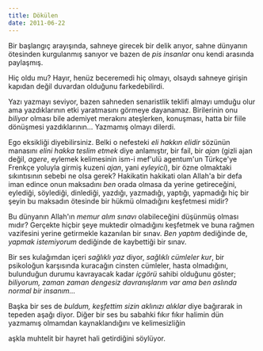 ```yaml
---
title: Dökülen
date: 2011-06-22
---
```


Bir başlangıç arayışında, sahneye girecek bir delik arıyor, sahne
dünyanın ötesinden kurgulanmış sanıyor ve bazen de *pis insanlar* onu
kendi arasında paylaşmış.

Hiç oldu mu? Hayır, henüz beceremedi hiç olmayı, olsaydı sahneye girişin
kapıdan değil duvardan olduğunu farkedebilirdi.

Yazı yazmayı seviyor, bazen sahneden senaristlik teklifi almayı umduğu
olur ama yazdıklarının etki yaratmasını görmeye dayanamaz. Birilerinin
onu *biliyor* olması bile ademiyet merakını ateşlerken, konuşması, hatta
bir fiile dönüşmesi yazdıklarının… Yazmamış olmayı dilerdi.

Ego eksikliği diyebilirsiniz. Belki o nefesteki *eli hakkın elidir*
sözünün manasını *elini hakka teslim etmek* diye anlamıştır, bir fail,
bir *ajan* (gizli ajan değil, *agere*, eylemek kelimesinin ism-i mef'ulü
agentum'un Türkçe'ye Frenkçe yoluyla girmiş kuzeni *ajan*, yani
*eyleyici*), bir özne olmaktaki sıkıntısının sebebi ne olsa gerek?
Hakikatin hakikati olan Allah'a bir defa iman edince onun maksadını
*ben* orada olmasa da yerine getireceğini, eylediği, söylediği,
dinlediği, yazdığı, yazmadığı, yaptığı, yapmadığı hiç bir şeyin bu
maksadın ötesinde bir hükmü olmadığını keşfetmesi midir?

Bu dünyanın Allah'ın *memur alım sınavı* olabileceğini düşünmüş olması
mıdır? Gerçekte hiçbir şeye muktedir olmadığını keşfetmek ve buna rağmen
vazifesini yerine getirmekle kazanılan bir sınav. *Ben yaptım* dediğinde
de, *yapmak istemiyorum* dediğinde de kaybettiği bir sınav.

Bir ses kulağımdan içeri *sağlıklı yaz* diyor, *sağlıklı cümleler kur*,
bir psikoloğun karşısında kuracağın cinsten cümleler, hasta olmadığını,
bulunduğun durumu kavrayacak kadar *içgörü* sahibi olduğunu göster;
*biliyorum, zaman zaman dengesiz davranışlarım var ama ben aslında
normal bir insanım…*

Başka bir ses de *buldum, keşfettim sizin aklınızı alıklar* diye
bağırarak in tepeden aşağı diyor. Diğer bir ses bu sabahki fıkır fıkır
halimin dün yazmamış olmamdan kaynaklandığını ve kelimesizliğin
<!-- *uzun zamandır ilk defa
evde yalnızız* diyen sevgilinin ne kadar kıymetli olduğunu farketmenin
de--> aşkla muhtelit bir hayret hali getirdiğini söylüyor. <!-- *Allah sana
böyle bir arkadaşı verdiğine göre istediğin her şeyi verebilir*,
Nasreddin'in dediği gibi *doksandokuzu veren Allah yüzü de verir.* -->

İmtihanın zoru tımarhanede deli olmak, alemde normal olmak değil,
tımarhanede normal, alemde deli olmak. Tımarhane dünya, alem sokak,
tımarhane ev, alem işyeri, tımarhane dağ, alem deniz olabilir, bir
yandan herkes gibi, bir yandan kimse gibi değil.

Kalp konuşur, aşk susar, kalp dönüşür, aşk bakidir.

